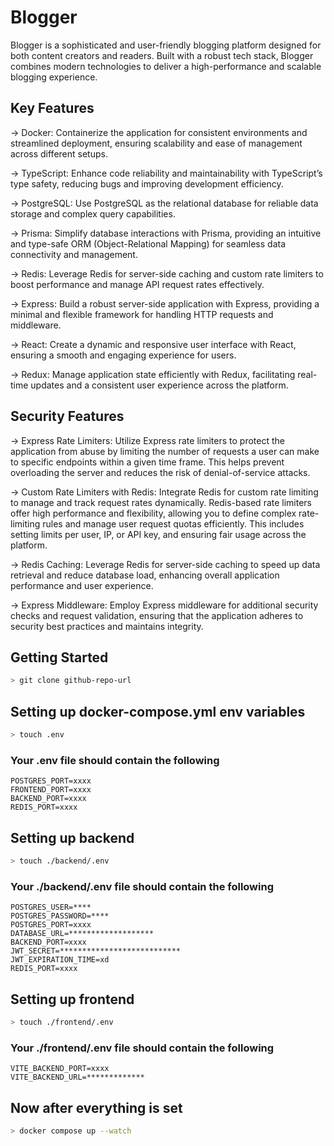 # Blogger

Blogger is a sophisticated and user-friendly blogging platform designed for both content creators and readers. Built with a robust tech stack, Blogger combines modern technologies to deliver a high-performance and scalable blogging experience.

## Key Features

-> Docker: Containerize the application for consistent environments and streamlined deployment, ensuring scalability and ease of management across different setups.

-> TypeScript: Enhance code reliability and maintainability with TypeScript’s type safety, reducing bugs and improving development efficiency.

-> PostgreSQL: Use PostgreSQL as the relational database for reliable data storage and complex query capabilities.

-> Prisma: Simplify database interactions with Prisma, providing an intuitive and type-safe ORM (Object-Relational Mapping) for seamless data connectivity and management.

-> Redis: Leverage Redis for server-side caching and custom rate limiters to boost performance and manage API request rates effectively.

-> Express: Build a robust server-side application with Express, providing a minimal and flexible framework for handling HTTP requests and middleware.

-> React: Create a dynamic and responsive user interface with React, ensuring a smooth and engaging experience for users.

-> Redux: Manage application state efficiently with Redux, facilitating real-time updates and a consistent user experience across the platform.

## Security Features

-> Express Rate Limiters: Utilize Express rate limiters to protect the application from abuse by limiting the number of requests a user can make to specific endpoints within a given time frame. This helps prevent overloading the server and reduces the risk of denial-of-service attacks.

-> Custom Rate Limiters with Redis: Integrate Redis for custom rate limiting to manage and track request rates dynamically. Redis-based rate limiters offer high performance and flexibility, allowing you to define complex rate-limiting rules and manage user request quotas efficiently. This includes setting limits per user, IP, or API key, and ensuring fair usage across the platform.

-> Redis Caching: Leverage Redis for server-side caching to speed up data retrieval and reduce database load, enhancing overall application performance and user experience.

-> Express Middleware: Employ Express middleware for additional security checks and request validation, ensuring that the application adheres to security best practices and maintains integrity.

## Getting Started

```bash
> git clone github-repo-url
```

## Setting up docker-compose.yml env variables

```bash
> touch .env
```

### Your .env file should contain the following 

```env
POSTGRES_PORT=xxxx
FRONTEND_PORT=xxxx
BACKEND_PORT=xxxx
REDIS_PORT=xxxx
```

## Setting up backend

```bash
> touch ./backend/.env
```

### Your ./backend/.env file should contain the following 

```env
POSTGRES_USER=****
POSTGRES_PASSWORD=****
POSTGRES_PORT=xxxx
DATABASE_URL=*******************
BACKEND_PORT=xxxx
JWT_SECRET=***************************
JWT_EXPIRATION_TIME=xd
REDIS_PORT=xxxx
```

## Setting up frontend

```bash
> touch ./frontend/.env
```

### Your ./frontend/.env file should contain the following 

```env
VITE_BACKEND_PORT=xxxx
VITE_BACKEND_URL=*************
```
## Now after everything is set

```bash
> docker compose up --watch
```

